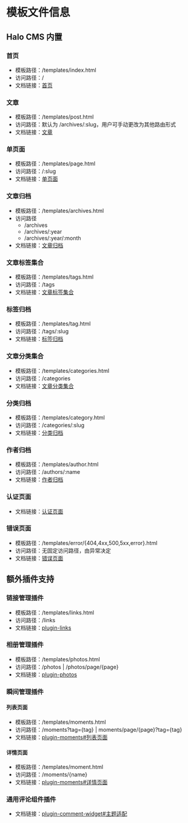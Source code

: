 # 模板文件信息

## Halo CMS 内置

### 首页

- 模板路径：/templates/index.html
- 访问路径：/
- 文档链接：[首页](https://docs.halo.run/developer-guide/theme/template-variables/index_)

### 文章

- 模板路径：/templates/post.html
- 访问路径：默认为 /archives/:slug，用户可手动更改为其他路由形式
- 文档链接：[文章](https://docs.halo.run/developer-guide/theme/template-variables/post)

### 单页面

- 模板路径：/templates/page.html
- 访问路径：/:slug
- 文档链接：[单页面](https://docs.halo.run/developer-guide/theme/template-variables/page)

### 文章归档

- 模板路径：/templates/archives.html
- 访问路径
  - /archives
  - /archives/:year
  - /archives/:year/:month
- 文档链接：[文章归档](https://docs.halo.run/developer-guide/theme/template-variables/archives)

### 文章标签集合

- 模板路径：/templates/tags.html
- 访问路径：/tags
- 文档链接：[文章标签集合](https://docs.halo.run/developer-guide/theme/template-variables/tags)

### 标签归档

- 模板路径：/templates/tag.html
- 访问路径：/tags/:slug
- 文档链接：[标签归档](https://docs.halo.run/developer-guide/theme/template-variables/tag)

### 文章分类集合

- 模板路径：/templates/categories.html
- 访问路径：/categories
- 文档链接：[文章分类集合](https://docs.halo.run/developer-guide/theme/template-variables/categories)

### 分类归档

- 模板路径：/templates/category.html
- 访问路径：/categories/:slug
- 文档链接：[分类归档](https://docs.halo.run/developer-guide/theme/template-variables/category)

### 作者归档

- 模板路径：/templates/author.html
- 访问路径：/authors/:name
- 文档链接：[作者归档](https://docs.halo.run/developer-guide/theme/template-variables/author)

### 认证页面

<!-- - 模板路径：
- 访问路径： -->
- 文档链接：[认证页面](https://docs.halo.run/developer-guide/theme/template-variables/auth)

### 错误页面

- 模板路径：/templates/error/{404,4xx,500,5xx,error}.html
- 访问路径：无固定访问路径，由异常决定
- 文档链接：[错误页面](https://docs.halo.run/developer-guide/theme/template-variables/error)

## 额外插件支持

### 链接管理插件

- 模板路径：/templates/links.html
- 访问路径：/links
- 文档链接：[plugin-links](https://github.com/halo-sigs/plugin-links?tab=readme-ov-file)

### 相册管理插件

- 模板路径：/templates/photos.html
- 访问路径：/photos | /photos/page/{page}
- 文档链接：[plugin-photos](https://github.com/halo-sigs/plugin-photos?tab=readme-ov-file)

### 瞬间管理插件

#### 列表页面

- 模板路径：/templates/moments.html
- 访问路径：/moments?tag={tag} | moments/page/{page}?tag={tag}
- 文档链接：[plugin-moments#列表页面](https://github.com/halo-sigs/plugin-moments?tab=readme-ov-file#%E5%88%97%E8%A1%A8%E9%A1%B5%E9%9D%A2-moments)

#### 详情页面

- 模板路径：/templates/moment.html
- 访问路径：/moments/{name}
- 文档链接：[plugin-moments#详情页面](https://github.com/halo-sigs/plugin-moments?tab=readme-ov-file#%E8%AF%A6%E6%83%85%E9%A1%B5%E9%9D%A2-momentsname)

### 通用评论组件插件

- 文档链接：[plugin-comment-widget#主题适配](https://github.com/halo-dev/plugin-comment-widget?tab=readme-ov-file#%E4%B8%BB%E9%A2%98%E9%80%82%E9%85%8D)
